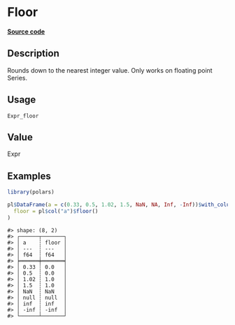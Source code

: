 
# Floor

[**Source code**](https://github.com/pola-rs/r-polars/tree/3908b5beab9ec917b825bad8f9a820caad37cb4a/R/#L)

## Description

Rounds down to the nearest integer value. Only works on floating point
Series.

## Usage

<pre><code class='language-R'>Expr_floor
</code></pre>

## Value

Expr

## Examples

``` r
library(polars)

pl$DataFrame(a = c(0.33, 0.5, 1.02, 1.5, NaN, NA, Inf, -Inf))$with_columns(
  floor = pl$col("a")$floor()
)
```

    #> shape: (8, 2)
    #> ┌──────┬───────┐
    #> │ a    ┆ floor │
    #> │ ---  ┆ ---   │
    #> │ f64  ┆ f64   │
    #> ╞══════╪═══════╡
    #> │ 0.33 ┆ 0.0   │
    #> │ 0.5  ┆ 0.0   │
    #> │ 1.02 ┆ 1.0   │
    #> │ 1.5  ┆ 1.0   │
    #> │ NaN  ┆ NaN   │
    #> │ null ┆ null  │
    #> │ inf  ┆ inf   │
    #> │ -inf ┆ -inf  │
    #> └──────┴───────┘
